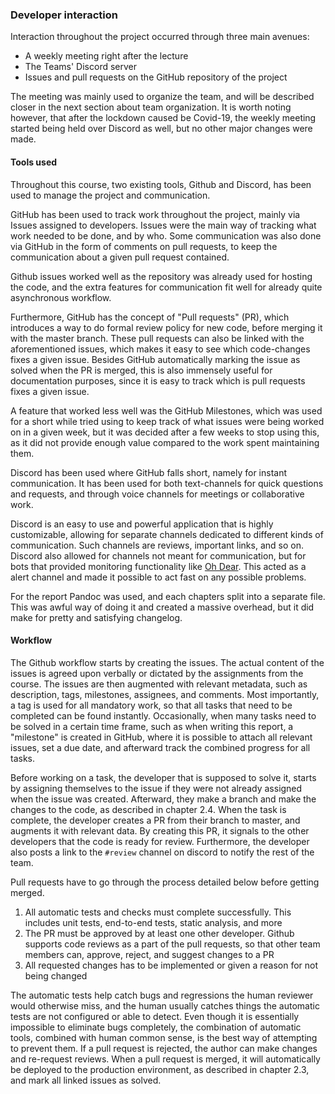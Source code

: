 ### Developer interaction
Interaction throughout the project occurred through three main avenues:
- A weekly meeting right after the lecture
- The Teams' Discord server
- Issues and pull requests on the GitHub repository of the project

The meeting was mainly used to organize the team, and will be described closer in the next section about team organization. It is worth noting however, that after  the lockdown caused be Covid-19, the weekly meeting started being held over Discord as well, but no other major changes were made.

#### Tools used

Throughout this course, two existing tools, Github and Discord, has been used to manage the project and communication.

GitHub has been used to track work throughout the project, mainly via Issues assigned to developers. Issues were the main way of tracking what work needed to be done, and by who. Some communication was also done via GitHub in the form of comments on pull requests, to keep the communication about a given pull request contained. 

Github issues worked well as the repository was already used for hosting the code, and the extra features for communication fit well for already quite asynchronous workflow. 

Furthermore, GitHub has the concept of "Pull requests" (PR), which introduces a way to do formal review policy for new code, before merging it with the master branch.
These pull requests can also be linked with the aforementioned issues, which makes it easy to see which code-changes fixes a given issue.
Besides GitHub automatically marking the issue as solved when the PR is merged, this is also immensely useful for documentation purposes, since it is easy to track which is pull requests fixes a given issue.

A feature that worked less well was the GitHub Milestones, which was used for a short while tried using to keep track of what issues were being worked on in a given week, but it was decided after a few weeks to stop using this, as it did not provide enough value compared to the work spent maintaining them. 

Discord has been used where GitHub falls short, namely for instant communication. It has been used for both text-channels for quick questions and requests, and through voice channels for meetings or collaborative work. 

Discord is an easy to use and powerful application that is highly customizable, allowing for separate channels dedicated to different kinds of communication. Such channels are reviews, important links, and so on. Discord also allowed for channels not meant for communication, but for bots that provided monitoring functionality like [Oh Dear](https://ohdear.app/). This acted as a alert channel and made it possible to act fast on any possible problems.

For the report Pandoc was used, and each chapters split into a separate file. This was awful way of doing it and created a massive overhead, but it did make for pretty and satisfying changelog.


#### Workflow 

The Github workflow starts by creating the issues. The actual content of the issues is agreed upon verbally or dictated by the assignments from the course. The issues are then augmented with relevant metadata, such as description, tags, milestones, assignees, and comments. Most importantly, a tag is used for all mandatory work, so that all tasks that need to be completed can be found instantly.
Occasionally, when many tasks need to be solved in a certain time frame, such as when writing this report, a "milestone" is created in GitHub, where it is possible to attach all relevant issues, set a due date, and afterward track the combined progress for all tasks.

Before working on a task, the developer that is supposed to solve it, starts by assigning themselves to the issue if they were not already assigned when the issue was created.
Afterward, they make a branch and make the changes to the code, as described in chapter 2.4. When the task is complete, the developer creates a PR from their branch to master, and augments it with relevant data. By creating this PR, it signals to the other developers that the code is ready for review. Furthermore, the developer also posts a link to the `#review` channel on discord to notify the rest of the team.

Pull requests have to go through the process detailed below before getting merged.
1. All automatic tests and checks must complete successfully. This includes unit tests, end-to-end tests, static analysis, and more
2. The PR must be approved by at least one other developer. Github supports code reviews as a part of the pull requests, so that other team members can, approve, reject, and suggest changes to a PR
3. All requested changes has to be implemented or given a reason for not being changed

The automatic tests help catch bugs and regressions the human reviewer would otherwise miss, and the human usually catches things the automatic tests are not configured or able to detect.
Even though it is essentially impossible to eliminate bugs completely, the combination of automatic tools, combined with human common sense, is the best way of attempting to prevent them.
If a pull request is rejected, the author can make changes and re-request reviews.
When a pull request is merged, it will automatically be deployed to the production environment, as described in chapter 2.3, and mark all linked issues as solved.


